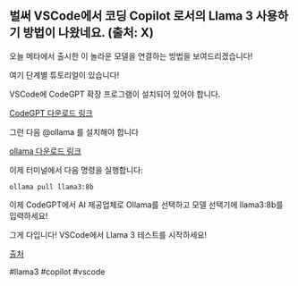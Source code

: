 ## 벌써 VSCode에서 코딩 Copilot 로서의 Llama 3 사용하기 방법이 나왔네요. (출처: X)

오늘 메타에서 출시한 이 놀라운 모델을 연결하는 방법을 보여드리겠습니다! 

여기 단계별 튜토리얼이 있습니다! 

VSCode에 CodeGPT 확장 프로그램이 설치되어 있어야 합니다.

[CodeGPT 다운로드 링크](https://marketplace.visualstudio.com/items?itemName=DanielSanMedium.dscodegpt&ssr=false)

그런 다음 @ollama 를 설치해야 합니다

[ollama 다운로드 링크](https://ollama.com/download)

이제 터미널에서 다음 명령을 실행합니다:
```
ollama pull llama3:8b
```
이제 CodeGPT에서 AI 제공업체로 Ollama를 선택하고 모델 선택기에 llama3:8b를 입력하세요!

그게 다입니다!  VSCode에서 Llama 3 테스트를 시작하세요! 

[출처](https://twitter.com/dani_avila7/status/1781061220495138907)

#llama3 #copilot #vscode
